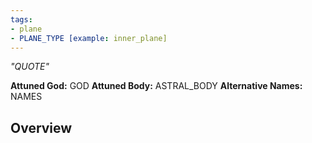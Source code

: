 ```yaml
---
tags:
- plane
- PLANE_TYPE [example: inner_plane]
---
```

*"QUOTE"*

**Attuned God:** GOD
**Attuned Body:** ASTRAL_BODY
**Alternative Names:** NAMES
## Overview